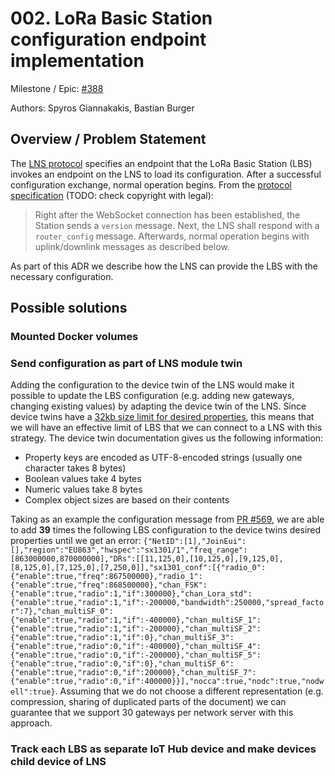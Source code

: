 # 002. LoRa Basic Station configuration endpoint implementation

Milestone / Epic: [#388](https://github.com/Azure/iotedge-lorawan-starterkit/issues/388)

Authors: Spyros Giannakakis, Bastian Burger

## Overview / Problem Statement

The [LNS protocol][lns-protocol] specifies an endpoint that the LoRa Basic Station (LBS) invokes an endpoint on the LNS to load its configuration. After a successful configuration exchange, normal operation begins. From the [protocol specification][lns-protocol] (TODO: check copyright with legal):

> Right after the WebSocket connection has been established, the Station sends a `version` message. Next, the LNS shall respond with a `router_config` message. Afterwards, normal operation begins with uplink/downlink messages as described below.

As part of this ADR we describe how the LNS can provide the LBS with the necessary configuration.

## Possible solutions

### Mounted Docker volumes

### Send configuration as part of LNS module twin

Adding the configuration to the device twin of the LNS would make it possible to update the LBS configuration (e.g. adding new gateways, changing existing values) by adapting the device twin of the LNS. Since device twins have a [32kb size limit for desired properties](https://docs.microsoft.com/en-us/azure/iot-hub/iot-hub-devguide-device-twins#device-twin-size), this means that we will have an effective limit of LBS that we can connect to a LNS with this strategy. The device twin documentation gives us the following information:

- Property keys are encoded as UTF-8-encoded strings (usually one character takes 8 bytes)
- Boolean values take 4 bytes
- Numeric values take 8 bytes
- Complex object sizes are based on their contents

Taking as an example the configuration message from [PR #569](https://github.com/Azure/iotedge-lorawan-starterkit/pull/569), we are able to add **39** times the following LBS configuration to the device twins desired properties until we get an error: `{"NetID":[1],"JoinEui":[],"region":"EU863","hwspec":"sx1301/1","freq_range":[863000000,870000000],"DRs":[[11,125,0],[10,125,0],[9,125,0],[8,125,0],[7,125,0],[7,250,0]],"sx1301_conf":[{"radio_0":{"enable":true,"freq":867500000},"radio_1":{"enable":true,"freq":868500000},"chan_FSK":{"enable":true,"radio":1,"if":300000},"chan_Lora_std":{"enable":true,"radio":1,"if":-200000,"bandwidth":250000,"spread_factor":7},"chan_multiSF_0":{"enable":true,"radio":1,"if":-400000},"chan_multiSF_1":{"enable":true,"radio":1,"if":-200000},"chan_multiSF_2":{"enable":true,"radio":1,"if":0},"chan_multiSF_3":{"enable":true,"radio":0,"if":-400000},"chan_multiSF_4":{"enable":true,"radio":0,"if":-200000},"chan_multiSF_5":{"enable":true,"radio":0,"if":0},"chan_multiSF_6":{"enable":true,"radio":0,"if":200000},"chan_multiSF_7":{"enable":true,"radio":0,"if":400000}}],"nocca":true,"nodc":true,"nodwell":true}`. Assuming that we do not choose a different representation (e.g. compression, sharing of duplicated parts of the document) we can guarantee that we support 30 gateways per network server with this approach.

### Track each LBS as separate IoT Hub device and make devices child device of LNS



[lns-protocol]: https://lora-developers.semtech.com/build/software/lora-basics/lora-basics-for-gateways/?url=tcproto.html
